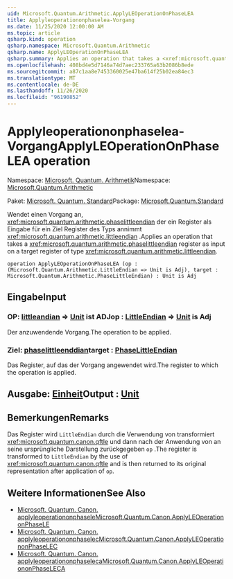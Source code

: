 ```yaml
---
uid: Microsoft.Quantum.Arithmetic.ApplyLEOperationOnPhaseLEA
title: Applyleoperationonphaselea-Vorgang
ms.date: 11/25/2020 12:00:00 AM
ms.topic: article
qsharp.kind: operation
qsharp.namespace: Microsoft.Quantum.Arithmetic
qsharp.name: ApplyLEOperationOnPhaseLEA
qsharp.summary: Applies an operation that takes a <xref:microsoft.quantum.arithmetic.phaselittleendian> register as input on a target register of type <xref:microsoft.quantum.arithmetic.littleendian>.
ms.openlocfilehash: 408bd4e5d7146a74d7aec233765a63b2086b8ede
ms.sourcegitcommit: a87c1aa8e7453360025e47ba614f25b02ea84ec3
ms.translationtype: MT
ms.contentlocale: de-DE
ms.lasthandoff: 11/26/2020
ms.locfileid: "96190852"
---
```

# <a name="applyleoperationonphaselea-operation"></a><span data-ttu-id="d0178-102">Applyleoperationonphaselea-Vorgang</span><span class="sxs-lookup"><span data-stu-id="d0178-102">ApplyLEOperationOnPhaseLEA operation</span></span>

<span data-ttu-id="d0178-103">Namespace: [Microsoft. Quantum. Arithmetik](xref:Microsoft.Quantum.Arithmetic)</span><span class="sxs-lookup"><span data-stu-id="d0178-103">Namespace: [Microsoft.Quantum.Arithmetic](xref:Microsoft.Quantum.Arithmetic)</span></span>

<span data-ttu-id="d0178-104">Paket: [Microsoft. Quantum. Standard](https://nuget.org/packages/Microsoft.Quantum.Standard)</span><span class="sxs-lookup"><span data-stu-id="d0178-104">Package: [Microsoft.Quantum.Standard](https://nuget.org/packages/Microsoft.Quantum.Standard)</span></span>


<span data-ttu-id="d0178-105">Wendet einen Vorgang an, <xref:microsoft.quantum.arithmetic.phaselittleendian> der ein Register als Eingabe für ein Ziel Register des Typs annimmt <xref:microsoft.quantum.arithmetic.littleendian> .</span><span class="sxs-lookup"><span data-stu-id="d0178-105">Applies an operation that takes a <xref:microsoft.quantum.arithmetic.phaselittleendian> register as input on a target register of type <xref:microsoft.quantum.arithmetic.littleendian>.</span></span>

```qsharp
operation ApplyLEOperationOnPhaseLEA (op : (Microsoft.Quantum.Arithmetic.LittleEndian => Unit is Adj), target : Microsoft.Quantum.Arithmetic.PhaseLittleEndian) : Unit is Adj
```


## <a name="input"></a><span data-ttu-id="d0178-106">Eingabe</span><span class="sxs-lookup"><span data-stu-id="d0178-106">Input</span></span>

### <a name="op--littleendian--unit--is-adj"></a><span data-ttu-id="d0178-107">OP: [littleandian](xref:Microsoft.Quantum.Arithmetic.LittleEndian) => [Unit](xref:microsoft.quantum.lang-ref.unit)  ist ADJ</span><span class="sxs-lookup"><span data-stu-id="d0178-107">op : [LittleEndian](xref:Microsoft.Quantum.Arithmetic.LittleEndian) => [Unit](xref:microsoft.quantum.lang-ref.unit)  is Adj</span></span>

<span data-ttu-id="d0178-108">Der anzuwendende Vorgang.</span><span class="sxs-lookup"><span data-stu-id="d0178-108">The operation to be applied.</span></span>


### <a name="target--phaselittleendian"></a><span data-ttu-id="d0178-109">Ziel: [phaselittleenddian](xref:Microsoft.Quantum.Arithmetic.PhaseLittleEndian)</span><span class="sxs-lookup"><span data-stu-id="d0178-109">target : [PhaseLittleEndian](xref:Microsoft.Quantum.Arithmetic.PhaseLittleEndian)</span></span>

<span data-ttu-id="d0178-110">Das Register, auf das der Vorgang angewendet wird.</span><span class="sxs-lookup"><span data-stu-id="d0178-110">The register to which the operation is applied.</span></span>



## <a name="output--unit"></a><span data-ttu-id="d0178-111">Ausgabe: [Einheit](xref:microsoft.quantum.lang-ref.unit)</span><span class="sxs-lookup"><span data-stu-id="d0178-111">Output : [Unit](xref:microsoft.quantum.lang-ref.unit)</span></span>



## <a name="remarks"></a><span data-ttu-id="d0178-112">Bemerkungen</span><span class="sxs-lookup"><span data-stu-id="d0178-112">Remarks</span></span>

<span data-ttu-id="d0178-113">Das Register wird `LittleEndian` durch die Verwendung von transformiert <xref:microsoft.quantum.canon.qftle> und dann nach der Anwendung von an seine ursprüngliche Darstellung zurückgegeben `op` .</span><span class="sxs-lookup"><span data-stu-id="d0178-113">The register is transformed to `LittleEndian` by the use of <xref:microsoft.quantum.canon.qftle> and is then returned to its original representation after application of `op`.</span></span>

## <a name="see-also"></a><span data-ttu-id="d0178-114">Weitere Informationen</span><span class="sxs-lookup"><span data-stu-id="d0178-114">See Also</span></span>

- [<span data-ttu-id="d0178-115">Microsoft. Quantum. Canon. applyleoperationonphasele</span><span class="sxs-lookup"><span data-stu-id="d0178-115">Microsoft.Quantum.Canon.ApplyLEOperationonPhaseLE</span></span>](xref:Microsoft.Quantum.Canon.ApplyLEOperationonPhaseLE)
- [<span data-ttu-id="d0178-116">Microsoft. Quantum. Canon. applyleoperationonphaselec</span><span class="sxs-lookup"><span data-stu-id="d0178-116">Microsoft.Quantum.Canon.ApplyLEOperationonPhaseLEC</span></span>](xref:Microsoft.Quantum.Canon.ApplyLEOperationonPhaseLEC)
- [<span data-ttu-id="d0178-117">Microsoft. Quantum. Canon. applyleoperationonphaseleca</span><span class="sxs-lookup"><span data-stu-id="d0178-117">Microsoft.Quantum.Canon.ApplyLEOperationonPhaseLECA</span></span>](xref:Microsoft.Quantum.Canon.ApplyLEOperationonPhaseLECA)